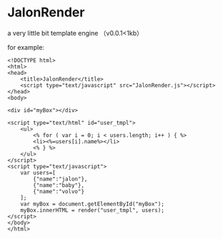 JalonRender
===========

a very little bit template engine （v0.0.1&lt;1kb）

for example:

    <!DOCTYPE html>
    <html>
    <head>
        <title>JalonRender</title>
        <script type="text/javascript" src="JalonRender.js"></script>
    </head>
    <body>
    
    <div id="myBox"></div>
    
    <script type="text/html" id="user_tmpl">
        <ul>
            <% for ( var i = 0; i < users.length; i++ ) { %>
            <li><%=users[i].name%></li>
            <% } %>
        </ul>
    </script>
    <script type="text/javascript">
        var users=[
            {"name":"jalon"},
            {"name":"baby"},
            {"name":"volvo"}
        ];
        var myBox = document.getElementById("myBox");
        myBox.innerHTML = render("user_tmpl", users);
    </script>
    </body>
    </html>
